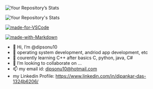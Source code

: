 ![Your Repository’s Stats](https://github-readme-stats.vercel.app/api?username=dipsonu10&show_icons=true)

![Your Repository's Stats](https://github-readme-stats.vercel.app/api/top-langs/?username=dipsonu10)

<!-- [![GitHub contributors](https://img.shields.io/github/contributors/dipsonu10/badges.svg)](https://GitHub.com/dipsonu10/badges/graphs/contributors/) -->

[![made-for-VSCode](https://img.shields.io/badge/Made%20for-VSCode-1f425f.svg)](https://code.visualstudio.com/)

[![made-with-Markdown](https://img.shields.io/badge/Made%20with-Markdown-1f425f.svg)](http://commonmark.org)


- 👋 Hi, I’m @dipsonu10
- 👀 operating system development, andriod app development, etc
- 🌱 courently learning C++ after basics C, python, java, C#
- 💞️ I’m looking to collaborate on ...
- 📫 my email id: dipsonu10@hotmail.com
- my Linkedin Profile: https://www.linkedin.com/in/dipankar-das-1324b6206/

<!---
dipsonu10/dipsonu10 is a ✨ special ✨ repository because its `README.md` (this file) appears on your GitHub profile.
You can click the Preview link to take a look at your changes.
--->
